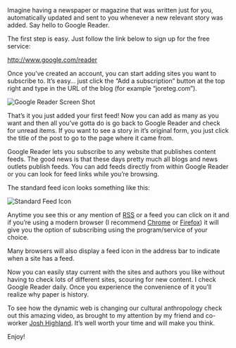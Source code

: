 <!--
slug: introduction-to-google-reader
date: Mon Jan 05 2009 09:00:00 GMT+0100 (CET)
tags: google, rss, blogging
title: Why and How to use Google Reader
id: 98747667
link: http://joreteg.com/post/98747667/introduction-to-google-reader
raw: {"blog_name":"henrikjoreteg","id":98747667,"post_url":"http://joreteg.com/post/98747667/introduction-to-google-reader","slug":"introduction-to-google-reader","type":"text","date":"2009-01-05 08:00:00 GMT","timestamp":1231142400,"state":"published","format":"markdown","reblog_key":"GUsyo9wZ","tags":["google","rss","blogging"],"short_url":"http://tmblr.co/ZgL_Yy5uiKJ","recommended_source":null,"recommended_color":null,"highlighted":[],"note_count":0,"title":"Why and How to use Google Reader","body":"<p>Imagine having a newspaper or magazine that was written just for you, automatically updated and sent to you whenever a new relevant story was added. Say hello to Google Reader.</p>\n\n<p>The first step is easy. Just follow the link below to sign up for the free service:</p>\n\n<p><a href=\"http://www.google.com/reader\">http://www.google.com/reader</a></p>\n\n<p>Once you&rsquo;ve created an account, you can start adding sites you want to subscribe to. It&rsquo;s easy&hellip; just click the &ldquo;Add a subscription&rdquo; button at the top right and type in the URL of the blog (for example &ldquo;joreteg.com&rdquo;).</p>\n\n<p><img src=\"http://farm2.static.flickr.com/1084/3173042836_d88fd1bb2a_o.png\" alt=\"Google Reader Screen Shot\"/></p>\n\n<p>That&rsquo;s it you just added your first feed! Now you can add as many as you want and then all you&rsquo;ve gotta do is go back to Google Reader and check for unread items. If you want to see a story in it&rsquo;s original form, you just click the title of the post to go to the page where it came from.</p>\n\n<p>Google Reader lets you subscribe to any website that publishes content feeds. The good news is that these days pretty much all blogs and news outlets publish feeds. You can add feeds directly from within Google Reader or you can look for feed links while you&rsquo;re browsing.</p>\n\n<p>The standard feed icon looks something like this:</p>\n\n<p><img src=\"http://farm4.static.flickr.com/3306/3172996124_fda990262d_o.png\" alt=\"Standard Feed Icon\"/></p>\n\n<p>Anytime you see this or any mention of <a href=\"http://en.wikipedia.org/wiki/RSS_(file_format)\">RSS</a> or a feed you can click on it and if you&rsquo;re using a modern browser (I recommend <a href=\"http://www.google.com/chrome\">Chrome</a> or <a href=\"http://www.mozilla.com/en-US/firefox/\">Firefox</a>) it will give you the option of subscribing using the program/service of your choice.</p>\n\n<p>Many browsers will also display a feed icon in the address bar to indicate when a site has a feed.</p>\n\n<p>Now you can easily stay current with the sites and authors you like without having to check lots of different sites, scouring for new content. I check Google Reader daily. Once you experience the convenience of it you&rsquo;ll realize why paper is history.</p>\n\n<p>To see how the dynamic web is changing our cultural anthropology check out this amazing video, as brought to my attention by my friend and co-worker <a href=\"http://joshhighland.com/blog/2009/01/05/the-machine-is-using-us/\">Josh Highland</a>. It&rsquo;s well worth your time and will make you think.</p>\n\n<p>Enjoy!</p>\n\n<p><object width=\"425\" height=\"344\"><param name=\"movie\" value=\"http://www.youtube.com/v/NLlGopyXT_g&amp;color1=0xb1b1b1&amp;color2=0xcfcfcf&amp;feature=player_embedded&amp;fs=1\"><param name=\"allowFullScreen\" value=\"true\"><embed src=\"http://www.youtube.com/v/NLlGopyXT_g&amp;color1=0xb1b1b1&amp;color2=0xcfcfcf&amp;feature=player_embedded&amp;fs=1\" type=\"application/x-shockwave-flash\" allowfullscreen=\"true\" width=\"425\" height=\"344\"></embed></object></p>","reblog":{"tree_html":"","comment":"<p>Imagine having a newspaper or magazine that was written just for you, automatically updated and sent to you whenever a new relevant story was added. Say hello to Google Reader.</p>\n\n<p>The first step is easy. Just follow the link below to sign up for the free service:</p>\n\n<p><a href=\"http://www.google.com/reader\">http://www.google.com/reader</a></p>\n\n<p>Once you’ve created an account, you can start adding sites you want to subscribe to. It’s easy… just click the “Add a subscription” button at the top right and type in the URL of the blog (for example “joreteg.com”).</p>\n\n<p><img src=\"http://farm2.static.flickr.com/1084/3173042836_d88fd1bb2a_o.png\" alt=\"Google Reader Screen Shot\"></p>\n\n<p>That’s it you just added your first feed! Now you can add as many as you want and then all you’ve gotta do is go back to Google Reader and check for unread items. If you want to see a story in it’s original form, you just click the title of the post to go to the page where it came from.</p>\n\n<p>Google Reader lets you subscribe to any website that publishes content feeds. The good news is that these days pretty much all blogs and news outlets publish feeds. You can add feeds directly from within Google Reader or you can look for feed links while you’re browsing.</p>\n\n<p>The standard feed icon looks something like this:</p>\n\n<p><img src=\"http://farm4.static.flickr.com/3306/3172996124_fda990262d_o.png\" alt=\"Standard Feed Icon\"></p>\n\n<p>Anytime you see this or any mention of <a href=\"http://en.wikipedia.org/wiki/RSS_(file_format)\">RSS</a> or a feed you can click on it and if you’re using a modern browser (I recommend <a href=\"http://www.google.com/chrome\">Chrome</a> or <a href=\"http://www.mozilla.com/en-US/firefox/\">Firefox</a>) it will give you the option of subscribing using the program/service of your choice.</p>\n\n<p>Many browsers will also display a feed icon in the address bar to indicate when a site has a feed.</p>\n\n<p>Now you can easily stay current with the sites and authors you like without having to check lots of different sites, scouring for new content. I check Google Reader daily. Once you experience the convenience of it you’ll realize why paper is history.</p>\n\n<p>To see how the dynamic web is changing our cultural anthropology check out this amazing video, as brought to my attention by my friend and co-worker <a href=\"http://joshhighland.com/blog/2009/01/05/the-machine-is-using-us/\">Josh Highland</a>. It’s well worth your time and will make you think.</p>\n\n<p>Enjoy!</p>\n\n<p><object width=\"425\" height=\"344\"><param name=\"movie\" value=\"http://www.youtube.com/v/NLlGopyXT_g&color1=0xb1b1b1&color2=0xcfcfcf&feature=player_embedded&fs=1\"><param name=\"allowFullScreen\" value=\"true\"><embed src=\"http://www.youtube.com/v/NLlGopyXT_g&color1=0xb1b1b1&color2=0xcfcfcf&feature=player_embedded&fs=1\" type=\"application/x-shockwave-flash\" allowfullscreen=\"true\" width=\"425\" height=\"344\"></embed></object></p>"},"trail":[{"blog":{"name":"henrikjoreteg","active":true,"theme":{"header_full_width":1500,"header_full_height":500,"header_focus_width":676,"header_focus_height":380,"avatar_shape":"circle","background_color":"#F6F6F6","body_font":"Helvetica Neue","header_bounds":"0,1249,380,573","header_image":"http://static.tumblr.com/df7befc8b0387cf597578e613c221cb3/uzkwgdq/FAjnt7hyg/tumblr_static_agmw2bdhkjs4ws4sscw44swgc.jpg","header_image_focused":"http://static.tumblr.com/df7befc8b0387cf597578e613c221cb3/uzkwgdq/1oSnt7hyh/tumblr_static_tumblr_static_agmw2bdhkjs4ws4sscw44swgc_focused_v3.jpg","header_image_scaled":"http://static.tumblr.com/df7befc8b0387cf597578e613c221cb3/uzkwgdq/FAjnt7hyg/tumblr_static_agmw2bdhkjs4ws4sscw44swgc_2048_v2.jpg","header_stretch":true,"link_color":"#529ECC","show_avatar":true,"show_description":true,"show_header_image":true,"show_title":true,"title_color":"#444444","title_font":"Helvetica Neue","title_font_weight":"bold"}},"post":{"id":"98747667"},"content_raw":"<p>Imagine having a newspaper or magazine that was written just for you, automatically updated and sent to you whenever a new relevant story was added. Say hello to Google Reader.</p>\n\n<p>The first step is easy. Just follow the link below to sign up for the free service:</p>\n\n<p><a href=\"http://www.google.com/reader\">http://www.google.com/reader</a></p>\n\n<p>Once you’ve created an account, you can start adding sites you want to subscribe to. It’s easy… just click the “Add a subscription” button at the top right and type in the URL of the blog (for example “joreteg.com”).</p>\n\n<p><img src=\"http://farm2.static.flickr.com/1084/3173042836_d88fd1bb2a_o.png\" alt=\"Google Reader Screen Shot\"></p>\n\n<p>That’s it you just added your first feed! Now you can add as many as you want and then all you’ve gotta do is go back to Google Reader and check for unread items. If you want to see a story in it’s original form, you just click the title of the post to go to the page where it came from.</p>\n\n<p>Google Reader lets you subscribe to any website that publishes content feeds. The good news is that these days pretty much all blogs and news outlets publish feeds. You can add feeds directly from within Google Reader or you can look for feed links while you’re browsing.</p>\n\n<p>The standard feed icon looks something like this:</p>\n\n<p><img src=\"http://farm4.static.flickr.com/3306/3172996124_fda990262d_o.png\" alt=\"Standard Feed Icon\"></p>\n\n<p>Anytime you see this or any mention of <a href=\"http://en.wikipedia.org/wiki/RSS_(file_format)\">RSS</a> or a feed you can click on it and if you’re using a modern browser (I recommend <a href=\"http://www.google.com/chrome\">Chrome</a> or <a href=\"http://www.mozilla.com/en-US/firefox/\">Firefox</a>) it will give you the option of subscribing using the program/service of your choice.</p>\n\n<p>Many browsers will also display a feed icon in the address bar to indicate when a site has a feed.</p>\n\n<p>Now you can easily stay current with the sites and authors you like without having to check lots of different sites, scouring for new content. I check Google Reader daily. Once you experience the convenience of it you’ll realize why paper is history.</p>\n\n<p>To see how the dynamic web is changing our cultural anthropology check out this amazing video, as brought to my attention by my friend and co-worker <a href=\"http://joshhighland.com/blog/2009/01/05/the-machine-is-using-us/\">Josh Highland</a>. It’s well worth your time and will make you think.</p>\n\n<p>Enjoy!</p>\n\n<p><object width=\"425\" height=\"344\"><param name=\"movie\" value=\"http://www.youtube.com/v/NLlGopyXT_g&color1=0xb1b1b1&color2=0xcfcfcf&feature=player_embedded&fs=1\"><param name=\"allowFullScreen\" value=\"true\"><embed src=\"http://www.youtube.com/v/NLlGopyXT_g&color1=0xb1b1b1&color2=0xcfcfcf&feature=player_embedded&fs=1\" type=\"application/x-shockwave-flash\" allowfullscreen=\"true\" width=\"425\" height=\"344\"></embed></object></p>","content":"<p>Imagine having a newspaper or magazine that was written just for you, automatically updated and sent to you whenever a new relevant story was added. Say hello to Google Reader.</p>\n\n<p>The first step is easy. Just follow the link below to sign up for the free service:</p>\n\n<p><a href=\"http://www.google.com/reader\">http://www.google.com/reader</a></p>\n\n<p>Once you’ve created an account, you can start adding sites you want to subscribe to. It’s easy… just click the “Add a subscription” button at the top right and type in the URL of the blog (for example “joreteg.com”).</p>\n\n<p><img external_src=\"http://farm2.static.flickr.com/1084/3173042836_d88fd1bb2a_o.png\" src=\"http://assets.tumblr.com/images/inline_photo.png?2\" loader=\"http://assets.tumblr.com/images/inline_photo_loading.gif\" width=\"44\" height=\"49\" class=\"inline_external_image constrained_image\"/></p>\n\n<p>That’s it you just added your first feed! Now you can add as many as you want and then all you’ve gotta do is go back to Google Reader and check for unread items. If you want to see a story in it’s original form, you just click the title of the post to go to the page where it came from.</p>\n\n<p>Google Reader lets you subscribe to any website that publishes content feeds. The good news is that these days pretty much all blogs and news outlets publish feeds. You can add feeds directly from within Google Reader or you can look for feed links while you’re browsing.</p>\n\n<p>The standard feed icon looks something like this:</p>\n\n<p><img external_src=\"http://farm4.static.flickr.com/3306/3172996124_fda990262d_o.png\" src=\"http://assets.tumblr.com/images/inline_photo.png?2\" loader=\"http://assets.tumblr.com/images/inline_photo_loading.gif\" width=\"44\" height=\"49\" class=\"inline_external_image constrained_image\"/></p>\n\n<p>Anytime you see this or any mention of <a href=\"http://en.wikipedia.org/wiki/RSS_(file_format)\">RSS</a> or a feed you can click on it and if you’re using a modern browser (I recommend <a href=\"http://www.google.com/chrome\">Chrome</a> or <a href=\"http://www.mozilla.com/en-US/firefox/\">Firefox</a>) it will give you the option of subscribing using the program/service of your choice.</p>\n\n<p>Many browsers will also display a feed icon in the address bar to indicate when a site has a feed.</p>\n\n<p>Now you can easily stay current with the sites and authors you like without having to check lots of different sites, scouring for new content. I check Google Reader daily. Once you experience the convenience of it you’ll realize why paper is history.</p>\n\n<p>To see how the dynamic web is changing our cultural anthropology check out this amazing video, as brought to my attention by my friend and co-worker <a href=\"http://joshhighland.com/blog/2009/01/05/the-machine-is-using-us/\">Josh Highland</a>. It’s well worth your time and will make you think.</p>\n\n<p>Enjoy!</p>\n\n<p><p><a href=\"#\"><img src=\"http://assets.tumblr.com/images/inline_placeholder.png\" width=\"18\" height=\"14\"/></a></p></p>","is_current_item":true,"is_root_item":true}]}
publish: 2009-01-05
-->


<p>Imagine having a newspaper or magazine that was written just for you, automatically updated and sent to you whenever a new relevant story was added. Say hello to Google Reader.</p>

<p>The first step is easy. Just follow the link below to sign up for the free service:</p>

<p><a href="http://www.google.com/reader">http://www.google.com/reader</a></p>

<p>Once you&rsquo;ve created an account, you can start adding sites you want to subscribe to. It&rsquo;s easy&hellip; just click the &ldquo;Add a subscription&rdquo; button at the top right and type in the URL of the blog (for example &ldquo;joreteg.com&rdquo;).</p>

<p><img src="http://farm2.static.flickr.com/1084/3173042836_d88fd1bb2a_o.png" alt="Google Reader Screen Shot"/></p>

<p>That&rsquo;s it you just added your first feed! Now you can add as many as you want and then all you&rsquo;ve gotta do is go back to Google Reader and check for unread items. If you want to see a story in it&rsquo;s original form, you just click the title of the post to go to the page where it came from.</p>

<p>Google Reader lets you subscribe to any website that publishes content feeds. The good news is that these days pretty much all blogs and news outlets publish feeds. You can add feeds directly from within Google Reader or you can look for feed links while you&rsquo;re browsing.</p>

<p>The standard feed icon looks something like this:</p>

<p><img src="http://farm4.static.flickr.com/3306/3172996124_fda990262d_o.png" alt="Standard Feed Icon"/></p>

<p>Anytime you see this or any mention of <a href="http://en.wikipedia.org/wiki/RSS_(file_format)">RSS</a> or a feed you can click on it and if you&rsquo;re using a modern browser (I recommend <a href="http://www.google.com/chrome">Chrome</a> or <a href="http://www.mozilla.com/en-US/firefox/">Firefox</a>) it will give you the option of subscribing using the program/service of your choice.</p>

<p>Many browsers will also display a feed icon in the address bar to indicate when a site has a feed.</p>

<p>Now you can easily stay current with the sites and authors you like without having to check lots of different sites, scouring for new content. I check Google Reader daily. Once you experience the convenience of it you&rsquo;ll realize why paper is history.</p>

<p>To see how the dynamic web is changing our cultural anthropology check out this amazing video, as brought to my attention by my friend and co-worker <a href="http://joshhighland.com/blog/2009/01/05/the-machine-is-using-us/">Josh Highland</a>. It&rsquo;s well worth your time and will make you think.</p>

<p>Enjoy!</p>

<p><object width="425" height="344"><param name="movie" value="http://www.youtube.com/v/NLlGopyXT_g&amp;color1=0xb1b1b1&amp;color2=0xcfcfcf&amp;feature=player_embedded&amp;fs=1"><param name="allowFullScreen" value="true"><embed src="http://www.youtube.com/v/NLlGopyXT_g&amp;color1=0xb1b1b1&amp;color2=0xcfcfcf&amp;feature=player_embedded&amp;fs=1" type="application/x-shockwave-flash" allowfullscreen="true" width="425" height="344"></embed></object></p>
